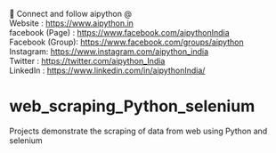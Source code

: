🤝 Connect and follow aipython @<br>
Website : https://www.aipython.in<br>
facebook (Page) : https://www.facebook.com/aipythonIndia<br>
Facebook (Group): https://www.facebook.com/groups/aipython<br>
Instagram: https://www.instagram.com/aipython_india<br>
Twitter : https://twitter.com/aipython_India<br>
LinkedIn : https://www.linkedin.com/in/aipythonIndia/<br>

# web_scraping_Python_selenium
Projects demonstrate the scraping of data from web using Python and selenium

